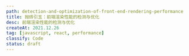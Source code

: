 ```yaml
---
path: detection-and-optimization-of-front-end-rendering-performance
title: 抛砖引玉：前端渲染性能的检测与优化
desc: 前端渲染性能的检测与优化
createAt: 2021.12.26
tag: [javascript, react, performance]
classify: Code
status: draft
---
```


